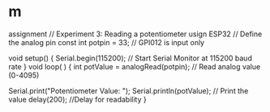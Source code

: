 # m
assignment 
// Experiment 3: Reading a potentiometer usign ESP32 
// Define the analog pin
const int potpin = 33;
// GPI012 is input only

void 
setup() {
  Serial.begin(115200);
  // Start Serial Monitor at 115200 baud rate 
}
void
loop( ) {
  int potValue = analogRead(potpin);
  // Read analog value (0-4095)

  Serial.print("Potentiometer Value: ");
  Serial.println(potValue);
  // Print the value 
  delay(200);
  //Delay for readability
}



